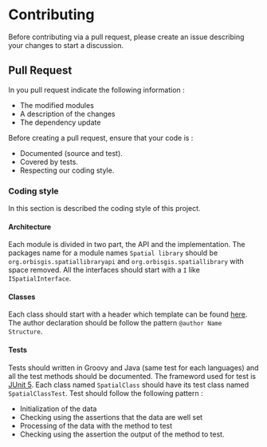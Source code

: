 # Contributing

Before contributing via a pull request, please create an issue describing 
your changes to start a discussion.

## Pull Request

In you pull request indicate the following information : 
 - The modified modules
 - A description of the changes 
 - The dependency update

Before creating a pull request, ensure that your code is :
 - Documented (source and test).
 - Covered by tests.
 - Respecting our coding style.
 
### Coding style

In this section is described the coding style of this project.

#### Architecture

Each module is divided in two part, the API and the implementation.
The packages name for a module names `Spatial library` should be 
`org.orbisgis.spatiallibraryapi` and `org.orbisgis.spatiallibrary` with 
space removed. All the interfaces should start with a `I` like 
`ISpatialInterface`.

#### Classes

Each class should start with a header which template can be found 
[here](HEADER.md). The author declaration should be follow the pattern 
`@author Name Structure`.

#### Tests

Tests should written in Groovy and Java (same test for each languages) 
and all the test methods should be documented. The frameword used for 
test is [JUnit 5](https://junit.org/junit5/docs/current/user-guide/). 
Each class named `SpatialClass` should have its test class named 
`SpatialClassTest`.
Test should follow the following pattern :
 - Initialization of the data
 - Checking using the assertions that the data are well set
 - Processing of the data with the method to test
 - Checking using the assertion the output of the method to test.
